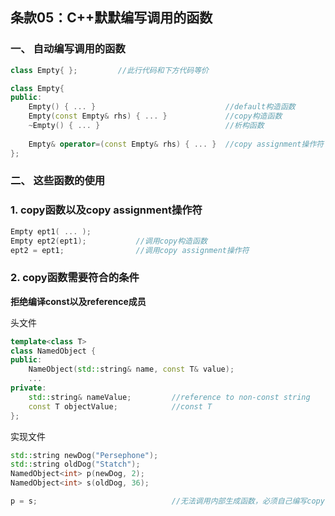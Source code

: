 ## 条款05：C++默默编写调用的函数

### 一、 自动编写调用的函数

```C++
class Empty{ };			//此行代码和下方代码等价
```

```C++
class Empty{
public:
    Empty() { ... }								//default构造函数
    Empty(const Empty& rhs) { ... }				//copy构造函数
    ~Empty() { ... }							//析构函数
    
    Empty& operator=(const Empty& rhs) { ... }	//copy assignment操作符
};
```



### 二、 这些函数的使用

### 1. copy函数以及copy assignment操作符

```C++
Empty ept1( ... );
Empty ept2(ept1);			//调用copy构造函数
ept2 = ept1;				//调用copy assignment操作符
```



### 2. copy函数需要符合的条件

**拒绝编译const以及reference成员**

头文件

```C++
template<class T>
class NamedObject {
public:
    NameObject(std::string& name, const T& value);
    ...
private:
    std::string& nameValue;			//reference to non-const string
    const T objectValue;			//const T
};
```

实现文件

```C++
std::string newDog("Persephone");
std::string oldDog("Statch");
NamedObject<int> p(newDog, 2);
NamedObject<int> s(oldDog, 36);

p = s;								//无法调用内部生成函数，必须自己编写copy assignment操作符
```


